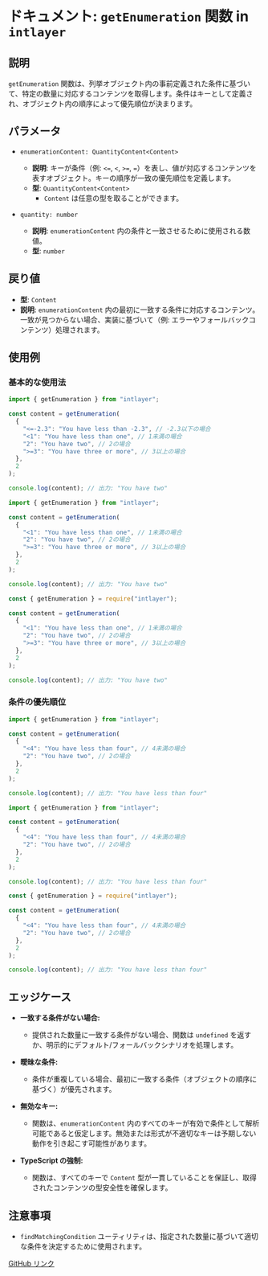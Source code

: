 # ドキュメント: `getEnumeration` 関数 in `intlayer`

## 説明

`getEnumeration` 関数は、列挙オブジェクト内の事前定義された条件に基づいて、特定の数量に対応するコンテンツを取得します。条件はキーとして定義され、オブジェクト内の順序によって優先順位が決まります。

## パラメータ

- `enumerationContent: QuantityContent<Content>`

  - **説明**: キーが条件（例: `<=`, `<`, `>=`, `=`）を表し、値が対応するコンテンツを表すオブジェクト。キーの順序が一致の優先順位を定義します。
  - **型**: `QuantityContent<Content>`
    - `Content` は任意の型を取ることができます。

- `quantity: number`

  - **説明**: `enumerationContent` 内の条件と一致させるために使用される数値。
  - **型**: `number`

## 戻り値

- **型**: `Content`
- **説明**: `enumerationContent` 内の最初に一致する条件に対応するコンテンツ。一致が見つからない場合、実装に基づいて（例: エラーやフォールバックコンテンツ）処理されます。

## 使用例

### 基本的な使用法

```typescript codeFormat="typescript"
import { getEnumeration } from "intlayer";

const content = getEnumeration(
  {
    "<=-2.3": "You have less than -2.3", // -2.3以下の場合
    "<1": "You have less than one", // 1未満の場合
    "2": "You have two", // 2の場合
    ">=3": "You have three or more", // 3以上の場合
  },
  2
);

console.log(content); // 出力: "You have two"
```

```javascript codeFormat="esm"
import { getEnumeration } from "intlayer";

const content = getEnumeration(
  {
    "<1": "You have less than one", // 1未満の場合
    "2": "You have two", // 2の場合
    ">=3": "You have three or more", // 3以上の場合
  },
  2
);

console.log(content); // 出力: "You have two"
```

```javascript codeFormat="commonjs"
const { getEnumeration } = require("intlayer");

const content = getEnumeration(
  {
    "<1": "You have less than one", // 1未満の場合
    "2": "You have two", // 2の場合
    ">=3": "You have three or more", // 3以上の場合
  },
  2
);

console.log(content); // 出力: "You have two"
```

### 条件の優先順位

```typescript codeFormat="typescript"
import { getEnumeration } from "intlayer";

const content = getEnumeration(
  {
    "<4": "You have less than four", // 4未満の場合
    "2": "You have two", // 2の場合
  },
  2
);

console.log(content); // 出力: "You have less than four"
```

```javascript codeFormat="esm"
import { getEnumeration } from "intlayer";

const content = getEnumeration(
  {
    "<4": "You have less than four", // 4未満の場合
    "2": "You have two", // 2の場合
  },
  2
);

console.log(content); // 出力: "You have less than four"
```

```javascript codeFormat="commonjs"
const { getEnumeration } = require("intlayer");

const content = getEnumeration(
  {
    "<4": "You have less than four", // 4未満の場合
    "2": "You have two", // 2の場合
  },
  2
);

console.log(content); // 出力: "You have less than four"
```

## エッジケース

- **一致する条件がない場合:**

  - 提供された数量に一致する条件がない場合、関数は `undefined` を返すか、明示的にデフォルト/フォールバックシナリオを処理します。

- **曖昧な条件:**

  - 条件が重複している場合、最初に一致する条件（オブジェクトの順序に基づく）が優先されます。

- **無効なキー:**

  - 関数は、`enumerationContent` 内のすべてのキーが有効で条件として解析可能であると仮定します。無効または形式が不適切なキーは予期しない動作を引き起こす可能性があります。

- **TypeScript の強制:**
  - 関数は、すべてのキーで `Content` 型が一貫していることを保証し、取得されたコンテンツの型安全性を確保します。

## 注意事項

- `findMatchingCondition` ユーティリティは、指定された数量に基づいて適切な条件を決定するために使用されます。

[GitHub リンク](https://github.com/aymericzip/intlayer/blob/main/docs/ja/**/*.md)
